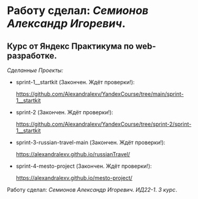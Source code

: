 # Работу сделал: *Семионов Александр Игоревич*.
## Курс от Яндекс Практикума по web-разработке.

*Сделанные Проекты:*

- sprint-1__startkit (Закончен. Ждёт проверки!):
  
  https://github.com/Alexandralexv/YandexCourse/tree/main/sprint-1__startkit

- sprint-2 (Закончен. Ждёт проверки!):
  
  https://github.com/Alexandralexv/YandexCourse/tree/sprint-2/sprint-1__startkit
  
- sprint-3-russian-travel-main (Закончен. Ждёт проверки!):
  
  https://alexandralexv.github.io/russianTravel/

- sprint-4-mesto-project (Закончен. Ждёт проверки!):

  https://alexandralexv.github.io/mesto-project/

Работу сделал: *Семионов Александр Игоревич*. *ИД22-1*. *3 курс*.
